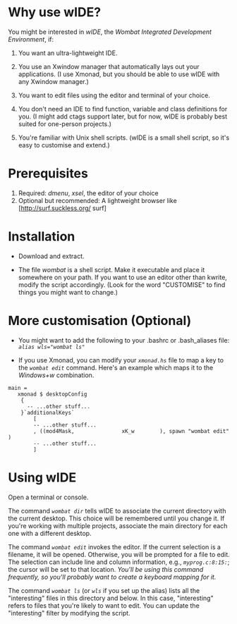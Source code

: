 # Why use wIDE?

You might be interested in *wIDE*, the *Wombat Integrated Development Environment*, if:

1. You want an ultra-lightweight IDE.

2. You use an Xwindow manager that automatically lays out your applications. (I use Xmonad, but you should be able to use wIDE with any Xwindow manager.)

3. You want to edit files using the editor and terminal of your choice.

4. You don't need an IDE to find function, variable and class definitions for you. (I might add ctags support later, but for now, wIDE is probably best suited for one-person projects.)

5. You're familiar with Unix shell scripts. (wIDE is a small shell script, so it's easy to customise and extend.)


# Prerequisites

1. Required: *dmenu*, *xsel*, the editor of your choice
1. Optional but recommended: A lightweight browser like [http://surf.suckless.org/ surf]

# Installation

  * Download and extract.

  * The file *wombat* is a shell script. Make it executable and place it somewhere on your path. If you want to use an editor other than kwrite, modify the script accordingly. (Look for the word "CUSTOMISE" to find things you might want to change.)

# More customisation (Optional)

  * You might want to add the following to your .bashrc or .bash_aliases file: *`alias wls="wombat ls"`*

  * If you use Xmonad, you can modify your *`xmonad.hs`* file to map a key to the *`wombat edit`* command. Here's an example which maps it to the *Windows+w* combination.

```
main =
   xmonad $ desktopConfig
    {
      -- ...other stuff...
    }`additionalKeys`
        [
        -- ...other stuff...
        , ((mod4Mask,               xK_w        ), spawn "wombat edit" )
        -- ...other stuff...
        ]
```

# Using wIDE

Open a terminal or console.

The command *`wombat dir`* tells wIDE to associate the current directory with the current desktop. This choice will be remembered until you change it. If you're working with multiple projects, associate the main directory for each one with a different desktop.

The command *`wombat edit`* invokes the editor. If the current selection is a filename, it will be opened. Otherwise, you will be prompted for a file to edit. The selection can include line and column information, e.g., *`myprog.c:8:15:`*; the cursor will be set to that location. _You'll be using this command frequently, so you'll probably want to create a keyboard mapping for it._

The command *`wombat ls`* (or *`wls`* if you set up the alias) lists all the "interesting" files in this directory and below. In this case, "interesting" refers to files that you're likely to want to edit. You can update the "interesting" filter by modifying the script.
